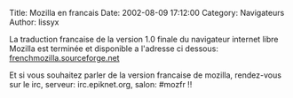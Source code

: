 Title: Mozilla en francais
Date: 2002-08-09 17:12:00
Category: Navigateurs
Author: lissyx

La traduction francaise de la version 1.0 finale du navigateur internet libre Mozilla est terminée et disponible a l'adresse ci dessous:
[frenchmozilla.sourceforge.net](http://frenchmozilla.sourceforge.net/)

Et si vous souhaitez parler de la version francaise de mozilla, rendez-vous sur le irc, serveur: irc.epiknet.org, salon: #mozfr !!